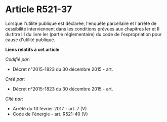 # Article R521-37

Lorsque l'utilité publique est déclarée, l'enquête parcellaire et l'arrêté de cessibilité interviennent dans les conditions
prévues aux chapitres Ier et II du titre III du livre Ier (partie réglementaire) du code de l'expropriation pour cause
d'utilité publique.

**Liens relatifs à cet article**

_Codifié par_:

  - Décret n°2015-1823 du 30 décembre 2015 - art.

_Créé par_:

  - Décret n°2015-1823 du 30 décembre 2015 - art.

_Cité par_:

  - Arrêté du 13 février 2017 - art. 7 (V)
  - Code de l'énergie - art. R521-40 (V)
